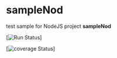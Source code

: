 # sampleNod
test sample for NodeJS project
**sampleNod**

[![Run Status](https://apibeta.shippable.com/projects/56d28ac8c77dae78a8ed6da6/badge?branch=BADGE)]

[![coverage Status](https://apibeta.shippable.com/projects/56d28ac8c77dae78a8ed6da6/coverageBadge?branch=BADGE)]
